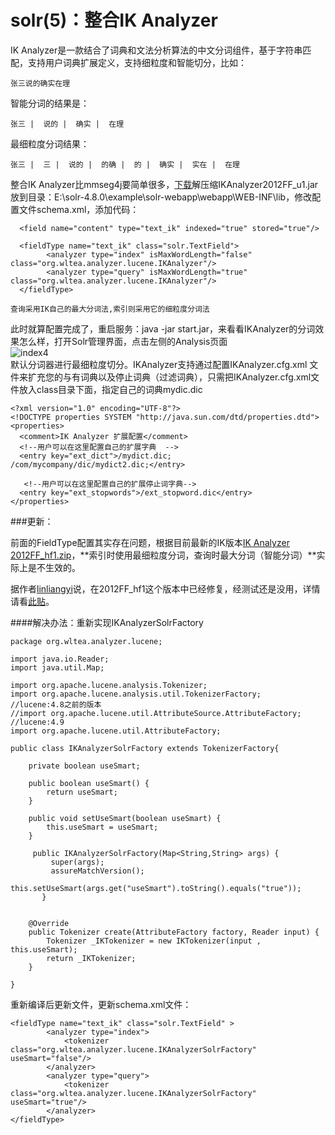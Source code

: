 solr(5)：整合IK Analyzer
=====================
IK Analyzer是一款结合了词典和文法分析算法的中文分词组件，基于字符串匹配，支持用户词典扩展定义，支持细粒度和智能切分，比如：  

    张三说的确实在理

智能分词的结果是：  

    张三 |  说的 |  确实 |  在理 
最细粒度分词结果：  

    张三 |  三 |  说的 |  的确 |  的 |  确实 |  实在 |  在理

整合IK Analyzer比mmseg4j要简单很多，[下载](https://code.google.com/p/ik-analyzer/downloads/list)解压缩IKAnalyzer2012FF_u1.jar放到目录：E:\solr-4.8.0\example\solr-webapp\webapp\WEB-INF\lib，修改配置文件schema.xml，添加代码：  
   
      <field name="content" type="text_ik" indexed="true" stored="true"/> 

      <fieldType name="text_ik" class="solr.TextField">
            <analyzer type="index" isMaxWordLength="false" class="org.wltea.analyzer.lucene.IKAnalyzer"/>
    	    <analyzer type="query" isMaxWordLength="true" class="org.wltea.analyzer.lucene.IKAnalyzer"/>
      </fieldType>

    查询采用IK自己的最大分词法,索引则采用它的细粒度分词法

此时就算配置完成了，重启服务：java -jar start.jar，来看看IKAnalyzer的分词效果怎么样，打开Solr管理界面，点击左侧的Analysis页面  
![index4](http://blog-resource.qiniudn.com/index4.png)  
默认分词器进行最细粒度切分。IKAnalyzer支持通过配置IKAnalyzer.cfg.xml 文件来扩充您的与有词典以及停止词典（过滤词典），只需把IKAnalyzer.cfg.xml文件放入class目录下面，指定自己的词典mydic.dic  

    <?xml version="1.0" encoding="UTF-8"?> 
    <!DOCTYPE properties SYSTEM "http://java.sun.com/dtd/properties.dtd">   
    <properties>   
      <comment>IK Analyzer 扩展配置</comment> 
      <!--用户可以在这里配置自己的扩展字典  -->  
      <entry key="ext_dict">/mydict.dic; 
    /com/mycompany/dic/mydict2.dic;</entry>  
     
       <!--用户可以在这里配置自己的扩展停止词字典--> 
      <entry key="ext_stopwords">/ext_stopword.dic</entry>    
    </properties> 

###更新：

前面的FieldType配置其实存在问题，根据目前最新的IK版本[IK Analyzer 2012FF_hf1.zip](https://code.google.com/p/ik-analyzer/downloads/list)，**索引时使用最细粒度分词，查询时最大分词（智能分词）**实际上是不生效的。  

据作者[linliangyi](http://linliangyi2007.iteye.com/)说，在2012FF_hf1这个版本中已经修复，经测试还是没用，详情请看[此贴](https://code.google.com/p/ik-analyzer/issues/detail?id=88)。

####解决办法：重新实现IKAnalyzerSolrFactory  

    package org.wltea.analyzer.lucene;
    
    import java.io.Reader;
    import java.util.Map;
    
    import org.apache.lucene.analysis.Tokenizer;
    import org.apache.lucene.analysis.util.TokenizerFactory;
    //lucene:4.8之前的版本
    //import org.apache.lucene.util.AttributeSource.AttributeFactory;
    //lucene:4.9
    import org.apache.lucene.util.AttributeFactory;
    
    public class IKAnalyzerSolrFactory extends TokenizerFactory{
    	
    	private boolean useSmart;
    	
    	public boolean useSmart() {
    		return useSmart;
    	}
    	
    	public void setUseSmart(boolean useSmart) {
    		this.useSmart = useSmart;
    	}
    	
    	 public IKAnalyzerSolrFactory(Map<String,String> args) {
    	     super(args);
    	     assureMatchVersion();
    	     this.setUseSmart(args.get("useSmart").toString().equals("true"));
    	   }
    
    
        @Override
        public Tokenizer create(AttributeFactory factory, Reader input) {
            Tokenizer _IKTokenizer = new IKTokenizer(input , this.useSmart);
            return _IKTokenizer;
        }
    
    }

重新编译后更新文件，更新schema.xml文件：  

    <fieldType name="text_ik" class="solr.TextField" >
            <analyzer type="index">
                <tokenizer class="org.wltea.analyzer.lucene.IKAnalyzerSolrFactory" useSmart="false"/>
            </analyzer> 
            <analyzer type="query">
                <tokenizer class="org.wltea.analyzer.lucene.IKAnalyzerSolrFactory" useSmart="true"/>
            </analyzer> 
    </fieldType>
